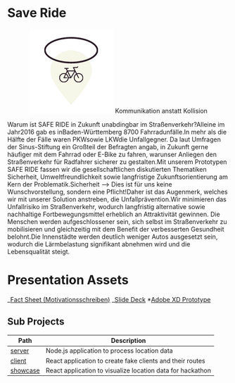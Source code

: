 # Save Ride

<p align="center">
    <img src="./client/public/logo192.png">
    Kommunikation anstatt Kollision
</p>

Warum ist SAFE RIDE in Zukunft unabdingbar im Straßenverkehr?Alleine im Jahr2016 gab es inBaden-Württemberg 8700 Fahrradunfälle.In mehr als die Hälfte der Fälle waren PKWsowie LKWdie Unfallgegner. Da laut Umfragen der Sinus-Stiftung ein Großteil der Befragten angab, in Zukunft gerne häufiger mit dem Fahrrad oder E-Bike zu fahren, warunser Anliegen den Straßenverkehr für Radfahrer sicherer zu gestalten.Mit unserem Prototypen SAFE RIDE fassen wir die gesellschaftlichen diskutierten Thematiken Sicherheit, Umweltfreundlichkeit sowie langfristige Zukunftsorientierung am Kern der Problematik.Sicherheit —> Dies ist für uns keine Wunschvorstellung, sondern eine Pflicht!Daher ist das Augenmerk, welches wir mit unserer Solution anstreben, die Unfallprävention.Wir minimieren das Unfallrisiko im Straßenverkehr, wodurch langfristig alternative sowie nachhaltige Fortbewegungsmittel erheblich an Attraktivität gewinnen. Die Menschen werden aufgeschlossener sein, sich selbst im Straßenverkehr zu mobilisieren und gleichzeitig mit dem Benefit der verbesserten Gesundheit belohnt.Die Innenstädte werden deutlich weniger Autos ausgesetzt sein, wodurch die Lärmbelastung signifikant abnehmen wird und die Lebensqualität steigt.

# Presentation Assets

_[Fact Sheet (Motivationsschreiben)](pitch-deck/Präsentation-Safe-Ride.pptx)
_[Slide Deck](pitch-deck/Präsentation-Safe-Ride.pptx) \*[Adobe XD Prototype](https://xd.adobe.com/view/ce058d7b-278f-4299-aec2-e51c1cc28d0c-9b56/?fullscreen)

## Sub Projects

| Path                             | Description                                                |
| -------------------------------- | ---------------------------------------------------------- |
| [server](./server/README.md)     | Node.js application to process location data               |
| [client](./frontend/README.md)   | React application to create fake clients and their routes  |
| [showcase](./showcase/README.md) | React application to visualize location data for hackathon |
